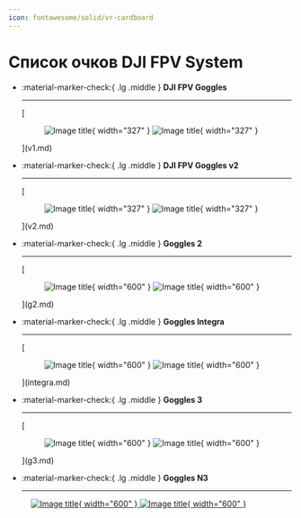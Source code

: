 ```yaml
---
icon: fontawesome/solid/vr-cardboard
---
```


# Список очков DJI FPV System

<div class="grid cards" markdown>

-   :material-marker-check:{ .lg .middle } __DJI FPV Goggles__

    ---

    [<figure markdown="span">
      ![Image title](./images/fpv_goggles_light.webp#only-light){ width="327" }
      ![Image title](./images/fpv_goggles_dark.webp#only-dark){ width="327" }
    </figure>](v1.md)

-   :material-marker-check:{ .lg .middle } __DJI FPV Goggles v2__

    ---

    [<figure markdown="span">
      ![Image title](./images/fpv_goggles_v2_light.webp#only-light){ width="327" }
      ![Image title](./images/fpv_goggles_v2_dark.webp#only-dark){ width="327" }
    </figure>](v2.md)

-   :material-marker-check:{ .lg .middle } __Goggles 2__

    ---
    [<figure markdown="span">
      ![Image title](./images/goggles2_light.webp#only-light){ width="600" }
      ![Image title](./images/goggles2_dark.webp#only-dark){ width="600" }
    </figure>](g2.md)

-   :material-marker-check:{ .lg .middle } __Goggles Integra__

    ---
     [<figure markdown="span">
      ![Image title](./images/goggles_integra_light.webp#only-light){ width="600" }
      ![Image title](./images/goggles_integra_dark.webp#only-dark){ width="600" }
    </figure>](integra.md)

-   :material-marker-check:{ .lg .middle } __Goggles 3__

    ---
    [<figure markdown="span">
      ![Image title](./images/goggles3_light.webp#only-light){ width="600" }
      ![Image title](./images/goggles3_dark.webp#only-dark){ width="600" }
    </figure>](g3.md)

-   :material-marker-check:{ .lg .middle } __Goggles N3__

    ---
   [<figure markdown="span">
      ![Image title](./images/goggles_n3_light.webp#only-light){ width="600" }
      ![Image title](./images/goggles_n3_dark.webp#only-dark){ width="600" }
    </figure>](n3.md)
</div>